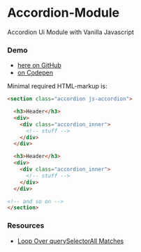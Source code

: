 # Accordion-Module

Accordion Ui Module with Vanilla Javascript

### Demo
- [here on GitHub](http://atelierbram.github.io/Accordion-Module/)
- [on Codepen](http://codepen.io/atelierbram/)


Minimal required HTML-markup is:

```html
<section class="accordion js-accordion">

  <h3>Header</h3>
  <div>
    <div class="accordion_inner">
      <!-- stuff -->
    </div>
  </div>

  <h3>Header</h3>
  <div>
    <div class="accordion_inner">
      <!-- stuff -->
    </div>
  </div>

<!-- and so on -->
</section>

```

### Resources
- [Loop Over querySelectorAll Matches](https://css-tricks.com/snippets/javascript/loop-queryselectorall-matches/)
